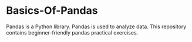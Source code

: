 # Basics-Of-Pandas
Pandas is a Python library.  Pandas is used to analyze data. This repository contains beginner-friendly pandas practical exercises.
